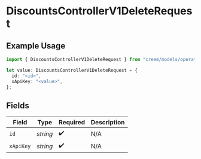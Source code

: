# DiscountsControllerV1DeleteRequest

## Example Usage

```typescript
import { DiscountsControllerV1DeleteRequest } from "creem/models/operations";

let value: DiscountsControllerV1DeleteRequest = {
  id: "<id>",
  xApiKey: "<value>",
};
```

## Fields

| Field              | Type               | Required           | Description        |
| ------------------ | ------------------ | ------------------ | ------------------ |
| `id`               | *string*           | :heavy_check_mark: | N/A                |
| `xApiKey`          | *string*           | :heavy_check_mark: | N/A                |